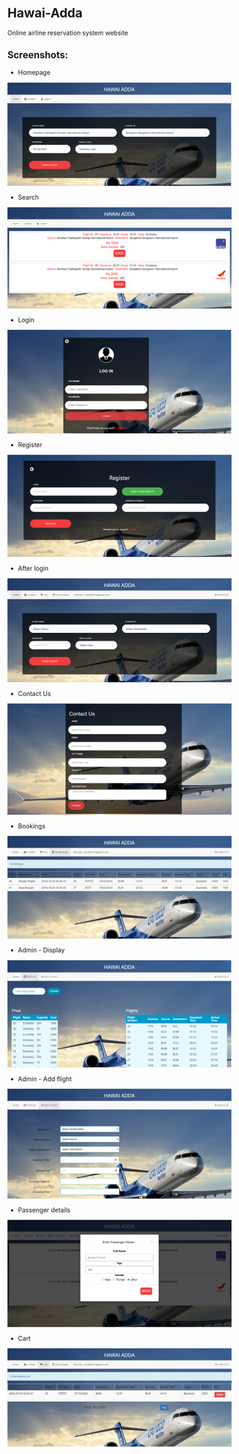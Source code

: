 # Hawai-Adda
Online airline reservation system website

## Screenshots:
* Homepage
<img src="pictures/hawaiadaa1.PNG">
<br>

* Search
<img src="pictures/2.PNG">
<br>

* Login
<img src="pictures/3.PNG">
<br>

* Register
<img src="pictures/4.PNG">
<br>

* After login
<img src="pictures/5.PNG">
<br>

* Contact Us
<img src="pictures/6.PNG">
<br>

* Bookings
<img src="pictures/7.PNG">
<br>

* Admin - Display
<img src="pictures/8.PNG">
<br>

* Admin - Add flight 
<img src="pictures/9.PNG">
<br>

* Passenger details
<img src="pictures/10.PNG">
<br>

* Cart
<img src="pictures/11.PNG">
<br>
